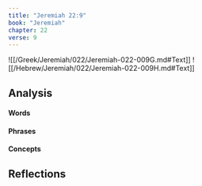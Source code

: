 ```yaml
---
title: "Jeremiah 22:9"
book: "Jeremiah"
chapter: 22
verse: 9
---
```

![[/Greek/Jeremiah/022/Jeremiah-022-009G.md#Text]]
![[/Hebrew/Jeremiah/022/Jeremiah-022-009H.md#Text]]

## Analysis

#### Words

#### Phrases

#### Concepts

## Reflections
